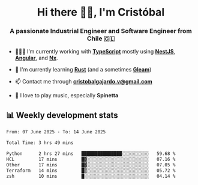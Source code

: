 <h1 align="center">Hi there ✌🏻, I'm Cristóbal</h1>
<h3 align="center">A passionate Industrial Engineer and Software Engineer from Chile 🇨🇱</h3>

- 🧑🏻‍💻 I’m currently working with **[TypeScript](https://www.typescriptlang.org)** mostly using **[NestJS](https://nestjs.com)**, **[Angular](https://angular.io)**, and **[Nx](https://nx.dev)**.

- 🌱 I'm currently learning **[Rust](https://www.rust-lang.org)** (and a sometimes **[Gleam](https://gleam.run/)**)

- 📫 Contact me through **cristobalgajardo.v@gmail.com**

- 🎸 I love to play music, especially **Spinetta**

## 📊 Weekly development stats

<!--START_SECTION:waka-->

```txt
From: 07 June 2025 - To: 14 June 2025

Total Time: 3 hrs 49 mins

Python      2 hrs 27 mins   ███████████████░░░░░░░░░░   59.68 %
HCL         17 mins         █▓░░░░░░░░░░░░░░░░░░░░░░░   07.16 %
Other       17 mins         █▓░░░░░░░░░░░░░░░░░░░░░░░   07.05 %
Terraform   14 mins         █▒░░░░░░░░░░░░░░░░░░░░░░░   05.72 %
zsh         10 mins         █░░░░░░░░░░░░░░░░░░░░░░░░   04.14 %
```

<!--END_SECTION:waka-->
